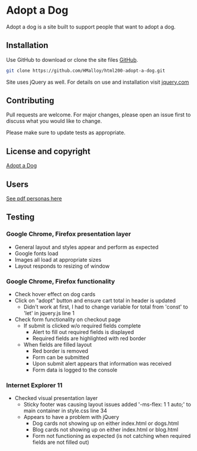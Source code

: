 # Adopt a Dog

Adopt a dog is a site built to support people that want to adopt a dog.

## Installation

Use GitHub to download or clone the site files [GitHub](https://github.com/HMalloy/html200-adopt-a-dog.git).

```bash
git clone https://github.com/HMalloy/html200-adopt-a-dog.git
```

Site uses jQuery as well. For details on use and installation visit [jquery.com](https://jquery.com/)

## Contributing
Pull requests are welcome. For major changes, please open an issue first to discuss what you would like to change.

Please make sure to update tests as appropriate.

## License and copyright
[Adopt a Dog](https://hmalloy.github.io/html200-adopt-a-dog/)

## Users
[See pdf personas here](https://hmalloy.github.io/html200-adopt-a-dog/comps/personas.pdf)

## Testing
### Google Chrome, Firefox presentation layer
- General layout and styles appear and perform as expected
- Google fonts load
- Images all load at appropriate sizes
- Layout responds to resizing of window

### Google Chrome, Firefox functionality
- Check hover effect on dog cards
- Click on "adopt" button and ensure cart total in header is updated
  - Didn't work at first, I had to change variable for total from 'const' to 'let' in jquery.js line 1
- Check form functionality on checkout page
  - If submit is clicked w/o required fields complete
    - Alert to fill out required fields is displayed
    - Required fields are highlighted with red border
  - When fields are filled layout
    - Red border is removed
    - Form can be submitted
    - Upon submit alert appears that information was received
    - Form data is logged to the console

### Internet Explorer 11
- Checked visual presentation layer
  - Sticky footer was causing layout issues added '-ms-flex: 1 1 auto;' to main container in style.css line 34
  - Appears to have a problem with jQuery
    - Dog cards not showing up on either index.html or dogs.html
    - Blog cards not showing up on either index.html or blog.html
    - Form not functioning as expected (is not catching when required fields are not filled out)
    
